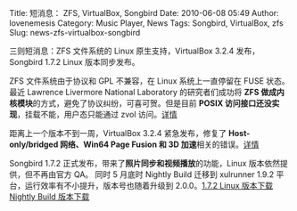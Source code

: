 Title: 短消息： ZFS, VirtualBox, Songbird
Date: 2010-06-08 05:49
Author: lovenemesis
Category: Music Player, News
Tags: Songbird, VirtualBox, zfs
Slug: news-zfs-virtualbox-songbird

三则短消息：ZFS 文件系统的 Linux 原生支持，VirtualBox 3.2.4 发布，
Songbird 1.7.2 Linux 版本同步发布。

ZFS 文件系统由于协议和 GPL 不兼容，在 Linux 系统上一直停留在 FUSE
状态。最近 Lawrence Livermore National Laboratory 的研究者们成功将 **ZFS
做成内核模块**的方式，避免了协议纠纷，可喜可贺。但是目前 **POSIX
访问接口还没实现**，挂载不能，用户态只能通过 zvol
访问。[详情](http://www.osnews.com/story/23416/Native_ZFS_Port_for_Linux)

距离上一个版本不到一周，VirtualBox 3.2.4 紧急发布，修复了
**Host-only/bridged 网络、Win64 Page Fusion 和 3D
加速**相关的错误。[详情](http://www.virtualbox.org/wiki/Changelog)

Songbird 1.7.2 正式发布，带来了**照片同步和视频播放**的功能，Linux
版本依然提供，但不再由官方 QA。 同时 5 月底时 Nightly Build 迁移到
xulrunner 1.9.2 平台，运行效率有不小提升，版本号也随着升级到
2.0.0。[1.7.2 Linux
版本下载](http://wiki.songbirdnest.com/Developer/Articles/Builds/Contributed_Builds#Linux)
[Nightly Build
版本下载](http://wiki.songbirdnest.com/Developer/Articles/Builds/Nightly_Builds)
